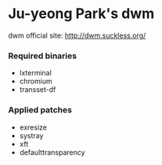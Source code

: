 Ju-yeong Park's dwm
====================

dwm official site: http://dwm.suckless.org/


### Required binaries
- lxterminal
- chromium
- transset-df

### Applied patches
- exresize
- systray
- xft
- defaulttransparency
